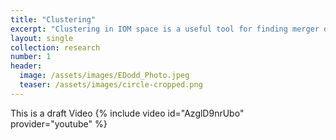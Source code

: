 ```yaml
---
title: "Clustering"
excerpt: "Clustering in IOM space is a useful tool for finding merger debris in the halo."
layout: single
collection: research
number: 1
header:
  image: /assets/images/EDodd_Photo.jpeg
  teaser: /assets/images/circle-cropped.png
---
```


This is a draft 
Video
{% include video id="AzglD9nrUbo" provider="youtube" %}


